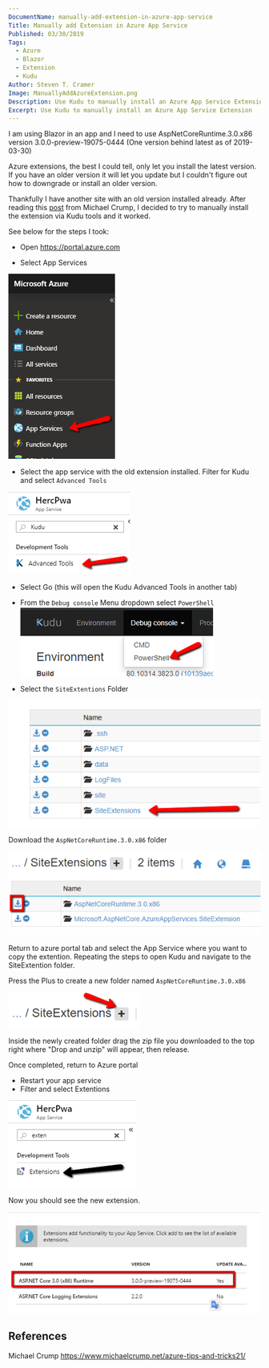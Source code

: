 ```yaml
---
DocumentName: manually-add-extension-in-azure-app-service
Title: Manually add Extension in Azure App Service
Published: 03/30/2019
Tags: 
  - Azure
  - Blazor
  - Extension 
  - Kudu
Author: Steven T. Cramer
Image: ManuallyAddAzureExtension.png
Description: Use Kudu to manually install an Azure App Service Extension
Excerpt: Use Kudu to manually install an Azure App Service Extension
---
```


I am using Blazor in an app and I need to use AspNetCoreRuntime.3.0.x86 version 3.0.0-preview-19075-0444   (One version behind latest as of 2019-03-30)

Azure extensions, the best I could tell, only let you install the latest version. 
If you have an older version it will let you update but I couldn't figure out how to downgrade or install an older version.

Thankfully I have another site with an old version installed already. 
After reading this [post](https://www.michaelcrump.net/azure-tips-and-tricks21/) from Michael Crump, I decided to try to manually install the extension via Kudu tools and it worked.

See below for the steps I took:

* Open https://portal.azure.com

* Select App Services

![SelectAppService](SelectAppService.png)

* Select the app service with the old extension installed.
Filter for Kudu and select `Advanced Tools`

![FilterAndSelectKudu](FilterAndSelectKudu.png)

* Select Go (this will open the Kudu Advanced Tools in another tab)

* From the `Debug console` Menu dropdown select `PowerShell`
![SelectPowershellInKudu](SelectPowershellInKudu.png)

* Select the `SiteExtentions` Folder

![SelectSiteExtentionsInKudu](SelectSiteExtentionsInKudu.png)

Download the `AspNetCoreRuntime.3.0.x86` folder

![DownloadSiteExtentions](DownloadSiteExtentions.png)

Return to azure portal tab and select the App Service where you want to copy the extention.
Repeating the steps to open Kudu and navigate to the SiteExtention folder.

Press the Plus to create a new folder named `AspNetCoreRuntime.3.0.x86`

![ClickPlusToAddNewFolder](ClickPlusToAddNewFolder.png)

Inside the newly created folder drag the zip file you downloaded to the top right where "Drop and unzip" will appear, then release.

Once completed, return to Azure portal
* Restart your app service
* Filter and select Extentions

![FilterAndSelectExtentions](FilterAndSelectExtentions.png)

Now you should see the new extension.

![VerifyExtention](VerifyExtention.png)

## References

Michael Crump https://www.michaelcrump.net/azure-tips-and-tricks21/

